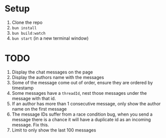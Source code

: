 # Setup
1. Clone the repo
1. `bun install`
1. `bun build:watch`
1. `bun start` (in a new terminal window)

# TODO

1. Display the chat messages on the page
1. Display the authors name with the messages
1. Some of the message come out of order, ensure they are ordered by timestamp
1. Some messages have a `threadId`, nest those messages under the message with that id.
1. If an author has more than 1 consecutive message, only show the author name on the first message
1. The message IDs suffer from a race condition bug, when you send a message there is a chance it will have a duplicate id as an incoming message. Fix this.
1. Limit to only show the last 100 messages
